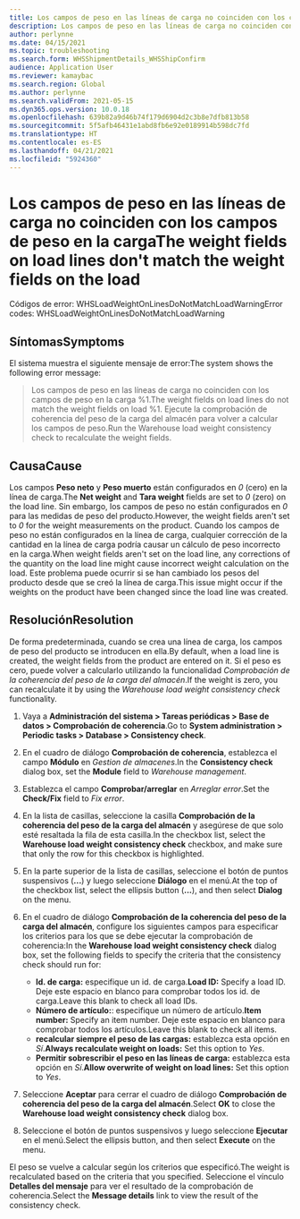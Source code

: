 ```yaml
---
title: Los campos de peso en las líneas de carga no coinciden con los campos de peso en la carga
description: Los campos de peso en las líneas de carga no coinciden con los campos de peso en la carga
author: perlynne
ms.date: 04/15/2021
ms.topic: troubleshooting
ms.search.form: WHSShipmentDetails_WHSShipConfirm
audience: Application User
ms.reviewer: kamaybac
ms.search.region: Global
ms.author: perlynne
ms.search.validFrom: 2021-05-15
ms.dyn365.ops.version: 10.0.18
ms.openlocfilehash: 639b82a9d46b74f179d6904d2c3b8e7dfb813b58
ms.sourcegitcommit: 5f5afb46431e1abd8fb6e92e0189914b598dc7fd
ms.translationtype: HT
ms.contentlocale: es-ES
ms.lasthandoff: 04/21/2021
ms.locfileid: "5924360"
---
```

# <a name="the-weight-fields-on-load-lines-dont-match-the-weight-fields-on-the-load"></a><span data-ttu-id="85110-103">Los campos de peso en las líneas de carga no coinciden con los campos de peso en la carga</span><span class="sxs-lookup"><span data-stu-id="85110-103">The weight fields on load lines don't match the weight fields on the load</span></span>

<span data-ttu-id="85110-104">Códigos de error: WHSLoadWeightOnLinesDoNotMatchLoadWarning</span><span class="sxs-lookup"><span data-stu-id="85110-104">Error codes: WHSLoadWeightOnLinesDoNotMatchLoadWarning</span></span>

## <a name="symptoms"></a><span data-ttu-id="85110-105">Síntomas</span><span class="sxs-lookup"><span data-stu-id="85110-105">Symptoms</span></span>

<span data-ttu-id="85110-106">El sistema muestra el siguiente mensaje de error:</span><span class="sxs-lookup"><span data-stu-id="85110-106">The system shows the following error message:</span></span>

> <span data-ttu-id="85110-107">Los campos de peso en las líneas de carga no coinciden con los campos de peso en la carga %1.</span><span class="sxs-lookup"><span data-stu-id="85110-107">The weight fields on load lines do not match the weight fields on load %1.</span></span> <span data-ttu-id="85110-108">Ejecute la comprobación de coherencia del peso de la carga del almacén para volver a calcular los campos de peso.</span><span class="sxs-lookup"><span data-stu-id="85110-108">Run the Warehouse load weight consistency check to recalculate the weight fields.</span></span>

## <a name="cause"></a><span data-ttu-id="85110-109">Causa</span><span class="sxs-lookup"><span data-stu-id="85110-109">Cause</span></span>

<span data-ttu-id="85110-110">Los campos **Peso neto** y **Peso muerto** están configurados en *0* (cero) en la línea de carga.</span><span class="sxs-lookup"><span data-stu-id="85110-110">The **Net weight** and **Tara weight** fields are set to *0* (zero) on the load line.</span></span> <span data-ttu-id="85110-111">Sin embargo, los campos de peso no están configurados en *0* para las medidas de peso del producto.</span><span class="sxs-lookup"><span data-stu-id="85110-111">However, the weight fields aren't set to *0* for the weight measurements on the product.</span></span> <span data-ttu-id="85110-112">Cuando los campos de peso no están configurados en la línea de carga, cualquier corrección de la cantidad en la línea de carga podría causar un cálculo de peso incorrecto en la carga.</span><span class="sxs-lookup"><span data-stu-id="85110-112">When weight fields aren't set on the load line, any corrections of the quantity on the load line might cause incorrect weight calculation on the load.</span></span> <span data-ttu-id="85110-113">Este problema puede ocurrir si se han cambiado los pesos del producto desde que se creó la línea de carga.</span><span class="sxs-lookup"><span data-stu-id="85110-113">This issue might occur if the weights on the product have been changed since the load line was created.</span></span>

## <a name="resolution"></a><span data-ttu-id="85110-114">Resolución</span><span class="sxs-lookup"><span data-stu-id="85110-114">Resolution</span></span>

<span data-ttu-id="85110-115">De forma predeterminada, cuando se crea una línea de carga, los campos de peso del producto se introducen en ella.</span><span class="sxs-lookup"><span data-stu-id="85110-115">By default, when a load line is created, the weight fields from the product are entered on it.</span></span> <span data-ttu-id="85110-116">Si el peso es cero, puede volver a calcularlo utilizando la funcionalidad *Comprobación de la coherencia del peso de la carga del almacén*.</span><span class="sxs-lookup"><span data-stu-id="85110-116">If the weight is zero, you can recalculate it by using the *Warehouse load weight consistency check* functionality.</span></span>

1. <span data-ttu-id="85110-117">Vaya a **Administración del sistema \> Tareas periódicas \> Base de datos \> Comprobación de coherencia**.</span><span class="sxs-lookup"><span data-stu-id="85110-117">Go to **System administration \> Periodic tasks \> Database \> Consistency check**.</span></span>
1. <span data-ttu-id="85110-118">En el cuadro de diálogo **Comprobación de coherencia**, establezca el campo **Módulo** en *Gestion de almacenes*.</span><span class="sxs-lookup"><span data-stu-id="85110-118">In the **Consistency check** dialog box, set the **Module** field to *Warehouse management*.</span></span>
1. <span data-ttu-id="85110-119">Establezca el campo **Comprobar/arreglar** en *Arreglar error*.</span><span class="sxs-lookup"><span data-stu-id="85110-119">Set the **Check/Fix** field to *Fix error*.</span></span>
1. <span data-ttu-id="85110-120">En la lista de casillas, seleccione la casilla **Comprobación de la coherencia del peso de la carga del almacén** y asegúrese de que solo esté resaltada la fila de esta casilla.</span><span class="sxs-lookup"><span data-stu-id="85110-120">In the checkbox list, select the **Warehouse load weight consistency check** checkbox, and make sure that only the row for this checkbox is highlighted.</span></span>
1. <span data-ttu-id="85110-121">En la parte superior de la lista de casillas, seleccione el botón de puntos suspensivos (**...**) y luego seleccione **Diálogo** en el menú.</span><span class="sxs-lookup"><span data-stu-id="85110-121">At the top of the checkbox list, select the ellipsis button (**...**), and then select **Dialog** on the menu.</span></span>
1. <span data-ttu-id="85110-122">En el cuadro de diálogo **Comprobación de la coherencia del peso de la carga del almacén**, configure los siguientes campos para especificar los criterios para los que se debe ejecutar la comprobación de coherencia:</span><span class="sxs-lookup"><span data-stu-id="85110-122">In the **Warehouse load weight consistency check** dialog box, set the following fields to specify the criteria that the consistency check should run for:</span></span>

    - <span data-ttu-id="85110-123">**Id. de carga:** especifique un id. de carga.</span><span class="sxs-lookup"><span data-stu-id="85110-123">**Load ID:** Specify a load ID.</span></span> <span data-ttu-id="85110-124">Deje este espacio en blanco para comprobar todos los id. de carga.</span><span class="sxs-lookup"><span data-stu-id="85110-124">Leave this blank to check all load IDs.</span></span>
    - <span data-ttu-id="85110-125">**Número de artículo:**: especifique un número de artículo.</span><span class="sxs-lookup"><span data-stu-id="85110-125">**Item number:** Specify an item number.</span></span> <span data-ttu-id="85110-126">Deje este espacio en blanco para comprobar todos los artículos.</span><span class="sxs-lookup"><span data-stu-id="85110-126">Leave this blank to check all items.</span></span>
    - <span data-ttu-id="85110-127">**recalcular siempre el peso de las cargas:** establezca esta opción en *Sí*.</span><span class="sxs-lookup"><span data-stu-id="85110-127">**Always recalculate weight on loads:** Set this option to *Yes*.</span></span>
    - <span data-ttu-id="85110-128">**Permitir sobrescribir el peso en las líneas de carga:** establezca esta opción en *Sí*.</span><span class="sxs-lookup"><span data-stu-id="85110-128">**Allow overwrite of weight on load lines:** Set this option to *Yes*.</span></span>

1. <span data-ttu-id="85110-129">Seleccione **Aceptar** para cerrar el cuadro de diálogo **Comprobación de coherencia del peso de la carga del almacén**.</span><span class="sxs-lookup"><span data-stu-id="85110-129">Select **OK** to close the **Warehouse load weight consistency check** dialog box.</span></span>
1. <span data-ttu-id="85110-130">Seleccione el botón de puntos suspensivos y luego seleccione **Ejecutar** en el menú.</span><span class="sxs-lookup"><span data-stu-id="85110-130">Select the ellipsis button, and then select **Execute** on the menu.</span></span>

<span data-ttu-id="85110-131">El peso se vuelve a calcular según los criterios que especificó.</span><span class="sxs-lookup"><span data-stu-id="85110-131">The weight is recalculated based on the criteria that you specified.</span></span> <span data-ttu-id="85110-132">Seleccione el vínculo **Detalles del mensaje** para ver el resultado de la comprobación de coherencia.</span><span class="sxs-lookup"><span data-stu-id="85110-132">Select the **Message details** link to view the result of the consistency check.</span></span>
